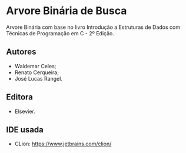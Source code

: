 # Arvore Binária de Busca
Arvore Binária com base no livro Introdução a Estruturas de Dados com Técnicas de Programação em C - 2º Edição.

## Autores
* Waldemar Celes;
* Renato Cerqueira;
* José Lucas Rangel.

## Editora
* Elsevier.

## IDE usada
* CLion: https://www.jetbrains.com/clion/
